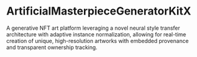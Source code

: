 # ArtificialMasterpieceGeneratorKitX
A generative NFT art platform leveraging a novel neural style transfer architecture with adaptive instance normalization, allowing for real-time creation of unique, high-resolution artworks with embedded provenance and transparent ownership tracking.
